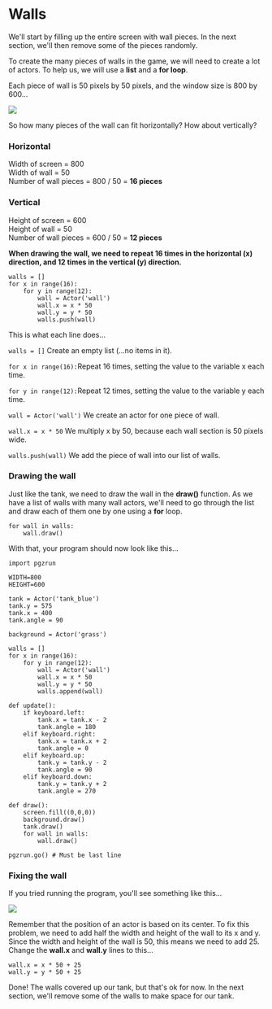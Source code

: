 Walls
===
We'll start by filling up the entire screen with wall pieces. In the next section, we'll then remove some of the pieces randomly.

To create the many pieces of walls in the game, we will need to create a lot of actors. To help us, we will use a **list** and a **for loop**.

Each piece of wall is 50 pixels by 50 pixels, and the window size is 800 by 600...

![](https://www.aposteriori.com.sg/wp-content/uploads/2020/09/wall.png)

So how many pieces of the wall can fit horizontally? How about vertically?

### Horizontal
Width of screen = 800  
Width of wall = 50  
Number of wall pieces = 800 / 50 = **16 pieces**

### Vertical
Height of screen = 600  
Height of wall = 50  
Number of wall pieces = 600 / 50 = **12 pieces**

**When drawing the wall, we need to repeat 16 times in the horizontal (x) direction, and 12 times in the vertical (y) direction.**

```
walls = []
for x in range(16):
    for y in range(12):
        wall = Actor('wall')
        wall.x = x * 50
        wall.y = y * 50
        walls.push(wall)
```
This is what each line does...

```walls = []``` Create an empty list (...no items in it).

```for x in range(16):```Repeat 16 times, setting the value to the variable x each time.

```for y in range(12):```Repeat 12 times, setting the value to the variable y each time.

```wall = Actor('wall')``` We create an actor for one piece of wall.

```wall.x = x * 50``` We multiply x by 50, because each wall section is 50 pixels wide.

```walls.push(wall)``` We add the piece of wall into our list of walls.

### Drawing the wall
Just like the tank, we need to draw the wall in the **draw()** function. As we have a list of walls with many wall actors, we'll need to go through the list and draw each of them one by one using a **for** loop.

```
for wall in walls:
    wall.draw()
```

With that, your program should now look like this...

```
import pgzrun

WIDTH=800
HEIGHT=600

tank = Actor('tank_blue')
tank.y = 575
tank.x = 400
tank.angle = 90

background = Actor('grass')

walls = []
for x in range(16):
    for y in range(12):
        wall = Actor('wall')
        wall.x = x * 50
        wall.y = y * 50
        walls.append(wall)

def update():
    if keyboard.left:
        tank.x = tank.x - 2
        tank.angle = 180
    elif keyboard.right:
        tank.x = tank.x + 2
        tank.angle = 0
    elif keyboard.up:
        tank.y = tank.y - 2
        tank.angle = 90
    elif keyboard.down:
        tank.y = tank.y + 2
        tank.angle = 270

def draw():
    screen.fill((0,0,0))
    background.draw()
    tank.draw()
    for wall in walls:
        wall.draw()

pgzrun.go() # Must be last line

```

### Fixing the wall
If you tried running the program, you'll see something like this...

![](https://www.aposteriori.com.sg/wp-content/uploads/2020/09/wall-problem.png)

Remember that the position of an actor is based on its center. To fix this problem, we need to add half the width and height of the wall to its x and y. Since the width and height of the wall is 50, this means we need to add 25. Change the **wall.x** and **wall.y** lines to this...

```
wall.x = x * 50 + 25
wall.y = y * 50 + 25
```

Done! The walls covered up our tank, but that's ok for now. In the next section, we'll remove some of the walls to make space for our tank.
